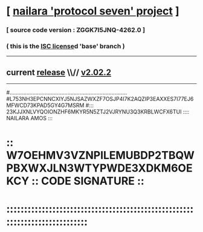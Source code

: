 
# [ [nailara 'protocol seven' project](http://nailara.network/) ]

### [ source code version : ZGGK7I5JNQ-4262.0 ]

### ( this is the [ISC license](license)d 'base' branch )
---
## current [release](https://github.com/nailara-technologies/protocol-7/releases) \\\\// [v2.02.2](https://github.com/nailara-technologies/protocol-7/releases/tag/v2.02.2)
---

#.............................................................................
#L753NH3EPCNNCXIYJ5NJSAZWXZF7OSJP4I7K2AQZIP3EAXXES7I77EJ6MFWCD73KPAD5GY4G7MSRM
#::: 23KJJXNLVYQOIONZHF6MKYR5N5ZTJ2VJRYNU3Q3KRBLWCFX6TUI :::: NAILARA AMOS :::
# :: W7OEHMV3VZNPILEMUBDP2TBQWPBXWXJLN3WTYPWDE3XDKM6OEKCY :: CODE SIGNATURE ::
# ::::::::::::::::::::::::::::::::::::::::::::::::::::::::::::::::::::::::::::
